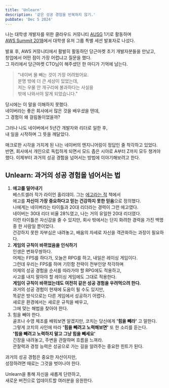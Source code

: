 ```yaml
---
title: 'Unlearn'
description: '같은 성공 경험을 반복하지 않기.'
pubDate: 'Dec 5 2024'
---
```


나는 대학생 개발자를 위한 클라우드 커뮤니티 [AUSG](https://ausg.me/) 1기로 활동하며  
[AWS Summit 2018](https://aws.amazon.com/ko/summits/seoul/agenda/)에서 대학생 유저 그룹 특별 세션 발표자로 나섰다.  

발표 후, AWS 커뮤니티에서 활발히 활동하던 당근마켓 초기 개발자분들을 만났고,  
창업에서 어떤 점이 가장 어렵냐고 질문을 했다.  
그 자리에서 당근마켓 CTO님이 해주셨던 한 마디가 기억에 남는다.

> "네이버 물 빼는 것이 가장 어려웠어요.   
> 분명 밖에 더 큰 세상이 있었는데,   
> 저는 우물 안 개구리에 불과하다는 사실을  
> 밖에 나와서야 알게 되었습니다."

당시에는 이 말을 이해하지 못했다.  
네이버라는 좋은 회사에서 많은 것을 배우셨을 텐데,   
그 경험이 왜 걸림돌이었을까?

그러나 나도 네이버에서 5년간 개발자와 리더로 일한 후,   
내 일을 시작하며 그 뜻을 깨달았다.

매크로한 시각을 가지게 된 나는 네이버의 엔지니어링이 정답인 줄 착각하고 있었다.  
반면, 회사에서 개인으로 독립하게 되면서 모드 좁은 시야로 A부터 Z까지 모두 챙겨야 했다.
이제부터 과거의 성공 경험을 넘어서는 방법에 이야기해보려고 한다.

## Unlearn: 과거의 성공 경험을 넘어서는 법
1. **에고를 덜어내기**  
   베스트셀러 작가 라이언 홀리데이. 
   그는 [에고라는 적](https://product.kyobobook.co.kr/detail/S000001029288) 책에서   
   에고를 **자신이 가장 중요하다고 믿는 건강하지 못한 믿음**으로 정의했다.   
   나에게는 네이버라는 타이틀과 20대 리더라는 경력이 그런 에고였다.  
   네이버는 30대 리더 비율 28%였고, 나는 거의 유일한 20대 리더였다.  
   이런 타이틀은 자신감을 줄 수 있지만, 회사 밖에서는 단지 화려한 경력을 가진 백명 중 한 사람일 뿐이었다.  
   건강하지 못한 자부심은 내려놓고, 배움의 자세로 자신을 객관화하는 과정이 필요하다.  
2. **게임의 규칙이 바뀌었음을 인식하기**  
   인생은 변화무쌍하다.  
   어제는 FPS를 하다가, 오늘은 RPG를 하고, 내일은 레이싱 게임이다.  
   그런데 우리는 FPS를 하며 기민함 전략이 전부인양 착각하며  
   어제의 성공 경험을 순서를 따라가야 할 RPG에도 적용하고,  
   사고를 내지 말아야 할 레이싱 게임에도 그대로 적용한다.  
   **게임이 규칙이 바뀌었는데도 여전히 같은 성공 경험을 우려먹으려 한다.**  
   과거의 성공 경험이 현재에 도움이 될 수도 있지만,     
   똑같은 방식으로는 다른 게임에서 성공하기 어렵다.   
   새로운 환경에서는 새로운 규칙을 배우고,   
   그에 맞는 해법을 찾아야 한다.
3. 힘을 빼야 한다.  
   골프나 수영 체조를 배워보면 알겠지만, 코치는 당신에게 **'힘을 빼라'** 고 말한다.  
   그렇게 코치의 사인에 따라 **'힘을 빼려고 노력해보면'** 또 한 소리를 듣는다.  
   **'힘을 빼려고 노력하지 말고 그냥 힘을 빼세요'**  
   긴장을 내려놓고, 주변을 관찰하며 흐름을 느껴라.  
   관찰력과 경청 능력은 성공으로 가는 길을 알려주는 중요한 힌트가 된다.

과거의 성공 경험은 중요한 자산이지만,   
성장하려면 때로는 그것을 벗어나야 한다.   

Unlearn을 통해 자신을 새롭게 단련하고,   
새로운 버전으로 업데이트할 여러분을 응원한다.